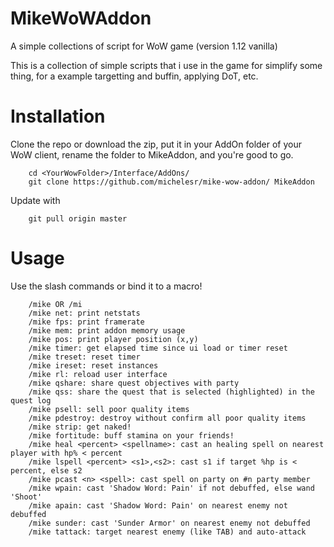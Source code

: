 MikeWoWAddon
==============

A simple collections of script for WoW game (version 1.12 vanilla)

This is a collection of simple scripts that i use in the game for simplify some thing, for a example targetting and buffin, applying DoT, etc. 

Installation
============

Clone the repo or download the zip, put it in your AddOn folder of your WoW client, rename the folder to MikeAddon, and you're good to go. 

        cd <YourWowFolder>/Interface/AddOns/
        git clone https://github.com/michelesr/mike-wow-addon/ MikeAddon
        
Update with
        
        git pull origin master

Usage
=====

Use the slash commands or bind it to a macro!
        
        /mike OR /mi
        /mike net: print netstats
        /mike fps: print framerate
        /mike mem: print addon memory usage
        /mike pos: print player position (x,y)
        /mike timer: get elapsed time since ui load or timer reset
        /mike treset: reset timer
        /mike ireset: reset instances
        /mike rl: reload user interface
        /mike qshare: share quest objectives with party
        /mike qss: share the quest that is selected (highlighted) in the quest log
        /mike psell: sell poor quality items
        /mike pdestroy: destroy without confirm all poor quality items
        /mike strip: get naked!
        /mike fortitude: buff stamina on your friends!
        /mike heal <percent> <spellname>: cast an healing spell on nearest player with hp% < percent
        /mike lspell <percent> <s1>,<s2>: cast s1 if target %hp is < percent, else s2
        /mike pcast <n> <spell>: cast spell on party on #n party member
        /mike wpain: cast 'Shadow Word: Pain' if not debuffed, else wand 'Shoot'
        /mike apain: cast 'Shadow Word: Pain' on nearest enemy not debuffed
        /mike sunder: cast 'Sunder Armor' on nearest enemy not debuffed
        /mike tattack: target nearest enemy (like TAB) and auto-attack
